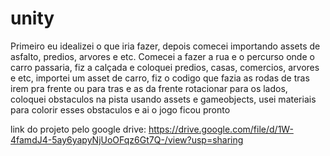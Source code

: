 # unity
Primeiro eu idealizei o que iria fazer, depois comecei importando assets de asfalto, predios, arvores e etc. Comecei a fazer a rua e o percurso onde o carro passaria, fiz a calçada e coloquei predios, casas, comercios, arvores e etc, importei um asset de carro, fiz o codigo que fazia as rodas de tras irem pra frente ou para tras e as da frente rotacionar para os lados, coloquei obstaculos na pista usando assets e gameobjects, usei materiais para colorir esses obstaculos e ai o jogo ficou pronto

link do projeto pelo google drive: https://drive.google.com/file/d/1W-4famdJ4-5ay6yapyNjUoOFqz6Gt7Q-/view?usp=sharing
